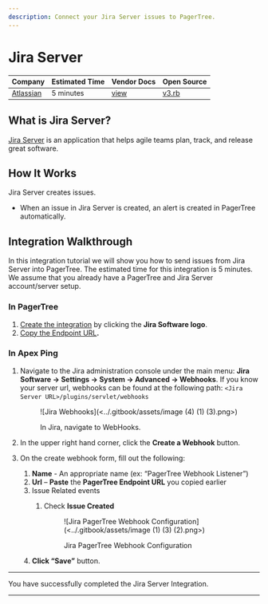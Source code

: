 ```yaml
---
description: Connect your Jira Server issues to PagerTree.
---
```


# Jira Server

| Company                                 | Estimated Time | Vendor Docs                                                            | Open Source                                                                                                                     |
| --------------------------------------- | -------------- | ---------------------------------------------------------------------- | ------------------------------------------------------------------------------------------------------------------------------- |
| [Atlassian](https://www.atlassian.com/) | 5 minutes      | [view](https://developer.atlassian.com/server/jira/platform/webhooks/) | [v3.rb](https://github.com/PagerTree/pager\_tree-integrations/blob/main/app/models/pager\_tree/integrations/jira\_server/v3.rb) |

## What is Jira Server?

[Jira Server](https://www.atlassian.com/) is an application that helps agile teams plan, track, and release great software.

## How It Works

Jira Server creates issues.

* When an issue in Jira Server is created, an alert is created in PagerTree automatically.

## Integration Walkthrough

In this integration tutorial we will show you how to send issues from Jira Server into PagerTree. The estimated time for this integration is 5 minutes. We assume that you already have a PagerTree and Jira Server account/server setup.

### In PagerTree

1. [Create the integration](introduction.md#create-an-integration) by clicking the **Jira Software logo**.
2. [Copy the Endpoint URL](introduction.md#copy-the-endpoint-url)**.**

### **In Apex Ping**

1.  Navigate to the Jira administration console under the main menu: **Jira Software -> Settings -> System -> Advanced -> Webhooks**. If you know your server url, webhooks can be found at the following path: `<Jira Server URL>/plugins/servlet/webhooks`

    <figure>![Jira Webhooks](<../.gitbook/assets/image (4) (1) (3).png>)<figcaption><p>In Jira, navigate to WebHooks.</p></figcaption></figure>
2. In the upper right hand corner, click the **Create a Webhook** button.
3. On the create webhook form, fill out the following:
   1. **Name** - An appropriate name (ex: “PagerTree Webhook Listener”)
   2. **Url** – **Paste** the **PagerTree Endpoint URL** you copied earlier
   3. Issue Related events
      1.  Check **Issue Created**

          <figure>![Jira PagerTree Webhook Configuration](<../.gitbook/assets/image (1) (3) (2).png>)<figcaption><p>Jira PagerTree Webhook Configuration</p></figcaption></figure>
   4. **Click “Save”** button.

***

You have successfully completed the Jira Server Integration.

***
